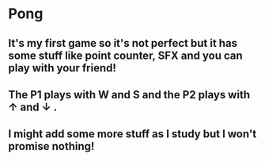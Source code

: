 # Pong

## It's my first game so it's not perfect but it has some stuff like point counter, SFX and you can play with your friend!
## The P1 plays with W and S and the P2 plays with ↑ and ↓ .

## I might add some more stuff as I study but I won't promise nothing!
